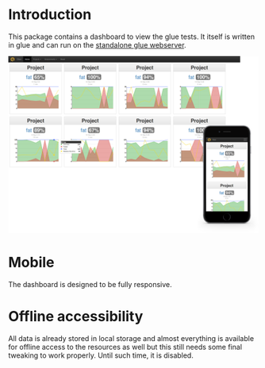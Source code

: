 # Introduction

This package contains a dashboard to view the glue tests. It itself is written in glue and can run on the [standalone glue webserver](https://github.com/nablex/glue-http-server).

![Dashboard Screenshot](/about/screenshot.png?raw=true "Screenshot")

# Mobile

The dashboard is designed to be fully responsive.

# Offline accessibility

All data is already stored in local storage and almost everything is available for offline access to the resources as well but this still needs some final tweaking to work properly. Until such time, it is disabled.
